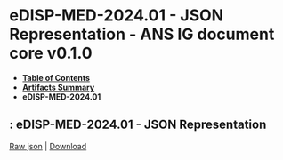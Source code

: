 # eDISP-MED-2024.01 - JSON Representation - ANS IG document core v0.1.0

* [**Table of Contents**](toc.md)
* [**Artifacts Summary**](artifacts.md)
* **eDISP-MED-2024.01**

## : eDISP-MED-2024.01 - JSON Representation

[Raw json](Binary-eDISP-MED-2024.01.json) | [Download](Binary-eDISP-MED-2024.01.json)

